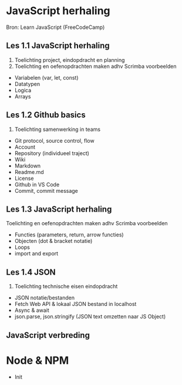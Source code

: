 # JavaScript herhaling
Bron: Learn JavaScript (FreeCodeCamp)

## Les 1.1 JavaScript herhaling
1. Toelichting project, eindopdracht en planning
2. Toelichting en oefenopdrachten maken adhv Scrimba voorbeelden
- Variabelen (var, let, const)
- Datatypen
- Logica
- Arrays


## Les 1.2 Github basics
1. Toelichting samenwerking in teams
- Git protocol, source control, flow
- Account
- Repository (individueel traject)
- Wiki
- Markdown
- Readme.md
- License
- Github in VS Code
- Commit, commit message

## Les 1.3 JavaScript herhaling
Toelichting en oefenopdrachten maken adhv Scrimba voorbeelden
- Functies (parameters, return, arrow functies)
- Objecten (dot & bracket notatie)
- Loops
- import and export

## Les 1.4 JSON 
1. Toelichting technische eisen eindopdracht
- JSON notatie/bestanden
- Fetch Web API & lokaal JSON bestand in localhost
- Async & await
- json.parse, json.stringify (JSON text omzetten naar JS Object)



## JavaScript verbreding

# Node & NPM
- Init

